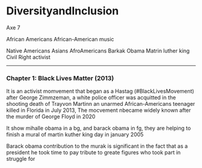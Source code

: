 # DiversityandInclusion

Axe 7


African Americans
African-American music


Native Americans
Asians
AfroAmericans
Barkak Obama
Matrin luther king
Civil Right activist


---

### Chapter 1: Black Lives Matter (2013)

It is an activist momvement that began as a Hastag (#BlackLivesMovement) after George Zimmzeman, a white police officer was acquitted in the shooting death of Trayvon Martinn an unarmed African-Americans teenager killed in Florida in July 2013, The mocvement nbecame widely known after the murder of George Floyd in 2020

It show mihalle obama in a bg, and barack obama in fg, they are helping to finish a mural of martin kuther king day in january 2005

Barack obama contribution to the murak is significant in the fact that as a president he took time to pay tribute to greate figures who took part in struggle for


